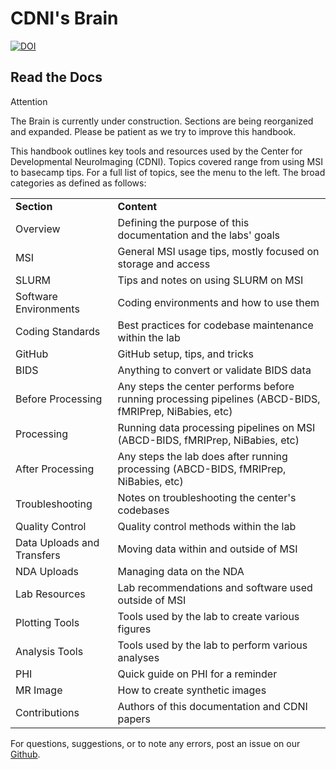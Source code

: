 # CDNI's Brain

[![DOI](https://zenodo.org/badge/DOI/10.5281/zenodo.8161443.svg)](https://doi.org/10.5281/zenodo.8161443)

## Read the Docs

<div class="admonition attention">
    <p class="first admonition-title">Attention</p>
    <p class="last">
        The Brain is currently under construction. Sections are being reorganized and expanded. Please be patient as we try to improve this handbook.
    </p>
</div>

This handbook outlines key tools and resources used by the Center for Developmental NeuroImaging (CDNI). Topics covered range from using MSI to basecamp tips. For a full list of topics, see the menu to the left. The broad categories as defined as follows:

<table>
  <tr>
   <td>
<strong>Section</strong>
   </td>
   <td><strong>Content</strong>
   </td>
  </tr>
  <tr>
   <td>Overview  
   </td>
   <td>Defining the purpose of this documentation and the labs' goals
   </td>
  </tr>
  <tr>
   <td>MSI
   </td>
   <td>General MSI usage tips, mostly focused on storage and access
   </td>
  </tr>
  <tr>
   <td>SLURM
   </td>
   <td>Tips and notes on using SLURM on MSI
   </td>
  </tr>
  <tr>
   <td>Software Environments
   </td>
   <td>Coding environments and how to use them
   </td>
  </tr>
  <tr>
   <td>Coding Standards
   </td>
   <td>Best practices for codebase maintenance within the lab
   </td>
  </tr>
  <tr>
   <td>GitHub
   </td>
   <td>GitHub setup, tips, and tricks
   </td>
  </tr>
  <tr>
   <td>BIDS
   </td>
   <td>Anything to convert or validate BIDS data 
   </td>
  </tr>
  <tr>
   <td>Before Processing
   </td>
   <td>Any steps the center performs before running processing pipelines (ABCD-BIDS, fMRIPrep, NiBabies, etc)
   </td>
  </tr>
  <tr>
   <td>Processing
   </td>
   <td>Running data processing pipelines on MSI (ABCD-BIDS, fMRIPrep, NiBabies, etc)
   </td>
  </tr>
  <tr>
   <td>After Processing
   </td>
   <td>Any steps the lab does after running processing (ABCD-BIDS, fMRIPrep, NiBabies, etc)
   </td>
  </tr>
  <tr>
   <td>Troubleshooting
   </td>
   <td>Notes on troubleshooting the center's codebases
   </td>
  </tr>
  <tr>
   <td>Quality Control
   </td>
   <td>Quality control methods within the lab
   </td>
  </tr>
    <tr>
   <td>Data Uploads and Transfers
   </td>
   <td>Moving data within and outside of MSI
   </td>
  </tr>
    <tr>
   <td>NDA Uploads
   </td>
   <td>Managing data on the NDA
   </td>
  </tr>
    <tr>
   <td>Lab Resources
   </td>
   <td>Lab recommendations and software used outside of MSI
   </td>
  </tr>
    <tr>
   <td>Plotting Tools
   </td>
   <td>Tools used by the lab to create various figures
   </td>
  </tr>
    <tr>
   <td>Analysis Tools
   </td>
   <td>Tools used by the lab to perform various analyses
   </td>
  </tr>
    <tr>
   <td>PHI
   </td>
   <td>Quick guide on PHI for a reminder
   </td>
  </tr>
    <tr>
   <td>MR Image
   </td>
   <td>How to create synthetic images
   </td>
  </tr>
    <tr>
   <td>Contributions
   </td>
   <td>Authors of this documentation and CDNI papers
   </td>
  </tr>
</table>


For questions, suggestions, or to note any errors, post an issue on our [Github](https://github.com/DCAN-Labs/cdni-brain/issues).